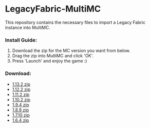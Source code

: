 # LegacyFabric-MultiMC

This repository contains the necessary files to import a Legacy Fabric instance into MultiMC.

### Install Guide:
1. Download the zip for the MC version you want from below.
2. Drag the zip into MutliMC and click 'OK'.
3. Press 'Launch' and enjoy the game :)

### Download:
-   [1.13.2 zip](https://github.com/Grayray75/LegacyFabric-MultiMC/raw/main/dist/legacy_fabric_1.13.2.zip)
-   [1.12.2 zip](https://github.com/Grayray75/LegacyFabric-MultiMC/raw/main/dist/legacy_fabric_1.12.2.zip)
-   [1.11.2 zip](https://github.com/Grayray75/LegacyFabric-MultiMC/raw/main/dist/legacy_fabric_1.11.2.zip)
-   [1.10.2 zip](https://github.com/Grayray75/LegacyFabric-MultiMC/raw/main/dist/legacy_fabric_1.10.2.zip)
-   [1.9.4 zip](https://github.com/Grayray75/LegacyFabric-MultiMC/raw/main/dist/legacy_fabric_1.9.4.zip)
-   [1.8.9 zip](https://github.com/Grayray75/LegacyFabric-MultiMC/raw/main/dist/legacy_fabric_1.8.9.zip)
-   [1.7.10 zip](https://github.com/Grayray75/LegacyFabric-MultiMC/raw/main/dist/legacy_fabric_1.7.10.zip)
-   [1.6.4 zip](https://github.com/Grayray75/LegacyFabric-MultiMC/raw/main/dist/legacy_fabric_1.6.4.zip)
